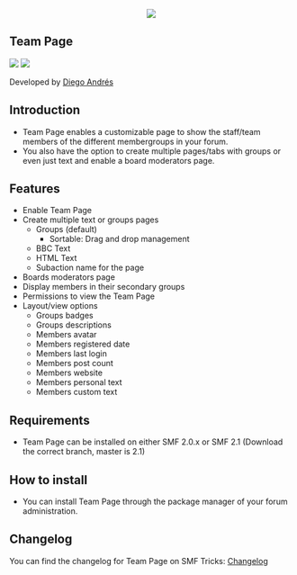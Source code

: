  <p align="center">
    <img src="https://smftricks.com/logos/logo.png">
 </p>

## Team Page
<img src="https://img.shields.io/badge/License-MPL 2.0-a05a3f?style=flat-square"> <img src="https://img.shields.io/badge/SMF-2.1-3f73a0?style=flat-square">

Developed by [Diego Andrés](https://github.com/DiegoAndresCortes)

## Introduction
* Team Page enables a customizable page to show the staff/team members of the different membergroups in your forum.
* You also have the option to create multiple pages/tabs with groups or even just text and enable a board moderators page.

## Features
- Enable Team Page
- Create multiple text or groups pages
  - Groups (default)
    - Sortable: Drag and drop management
  - BBC Text
  - HTML Text
  - Subaction name for the page
- Boards moderators page
- Display members in their secondary groups
- Permissions to view the Team Page
- Layout/view options
  - Groups badges
  - Groups descriptions
  - Members avatar
  - Members registered date
  - Members last login
  - Members post count
  - Members website
  - Members personal text
  - Members custom text

## Requirements
* Team Page can be installed on either SMF 2.0.x or SMF 2.1 (Download the correct branch, master is 2.1)

## How to install
* You can install Team Page through the package manager of your forum administration.

## Changelog
You can find the changelog for Team Page on SMF Tricks: [Changelog](https://smftricks.com/index.php?topic=2093.0)

